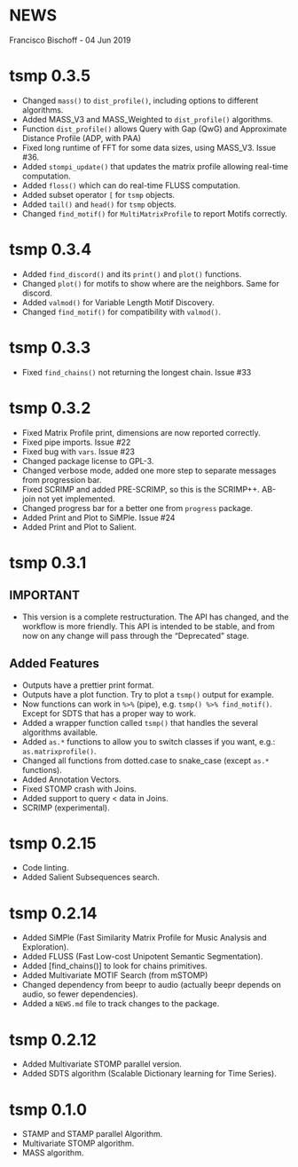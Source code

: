 NEWS
================
Francisco Bischoff
\- 04 Jun 2019

<!-- NEWS.md is generated from NEWS.Rmd. Please edit that file -->

# tsmp 0.3.5

  - Changed `mass()` to `dist_profile()`, including options to different
    algorithms.
  - Added MASS\_V3 and MASS\_Weighted to `dist_profile()` algorithms.
  - Function `dist_profile()` allows Query with Gap (QwG) and
    Approximate Distance Profile (ADP, with PAA)
  - Fixed long runtime of FFT for some data sizes, using MASS\_V3. Issue
    \#36.
  - Added `stompi_update()` that updates the matrix profile allowing
    real-time computation.
  - Added `floss()` which can do real-time FLUSS computation.
  - Added subset operator `[` for `tsmp` objects.
  - Added `tail()` and `head()` for `tsmp` objects.
  - Changed `find_motif()` for `MultiMatrixProfile` to report Motifs
    correctly.

# tsmp 0.3.4

  - Added `find_discord()` and its `print()` and `plot()` functions.
  - Changed `plot()` for motifs to show where are the neighbors. Same
    for discord.
  - Added `valmod()` for Variable Length Motif Discovery.
  - Changed `find_motif()` for compatibility with `valmod()`.

# tsmp 0.3.3

  - Fixed `find_chains()` not returning the longest chain. Issue \#33

# tsmp 0.3.2

  - Fixed Matrix Profile print, dimensions are now reported correctly.
  - Fixed pipe imports. Issue \#22
  - Fixed bug with `vars`. Issue \#23
  - Changed package license to GPL-3.
  - Changed verbose mode, added one more step to separate messages from
    progression bar.
  - Fixed SCRIMP and added PRE-SCRIMP, so this is the SCRIMP++. AB-join
    not yet implemented.
  - Changed progress bar for a better one from `progress` package.
  - Added Print and Plot to SiMPle. Issue \#24
  - Added Print and Plot to Salient.

# tsmp 0.3.1

## IMPORTANT

  - This version is a complete restructuration. The API has changed, and
    the workflow is more friendly. This API is intended to be stable,
    and from now on any change will pass through the “Deprecated” stage.

## Added Features

  - Outputs have a prettier print format.
  - Outputs have a plot function. Try to plot a `tsmp()` output for
    example.
  - Now functions can work in `%>%` (pipe), e.g. `tsmp() %>%
    find_motif()`. Except for SDTS that has a proper way to work.
  - Added a wrapper function called `tsmp()` that handles the several
    algorithms available.
  - Added `as.*` functions to allow you to switch classes if you want,
    e.g.: `as.matrixprofile()`.
  - Changed all functions from dotted.case to snake\_case (except `as.*`
    functions).
  - Added Annotation Vectors.
  - Fixed STOMP crash with Joins.
  - Added support to query \< data in Joins.
  - SCRIMP (experimental).

# tsmp 0.2.15

  - Code linting.
  - Added Salient Subsequences search.

# tsmp 0.2.14

  - Added SiMPle (Fast Similarity Matrix Profile for Music Analysis and
    Exploration).
  - Added FLUSS (Fast Low-cost Unipotent Semantic Segmentation).
  - Added \[find\_chains()\] to look for chains primitives.
  - Added Multivariate MOTIF Search (from mSTOMP)
  - Changed dependency from beepr to audio (actually beepr depends on
    audio, so fewer dependencies).
  - Added a `NEWS.md` file to track changes to the package.

# tsmp 0.2.12

  - Added Multivariate STOMP parallel version.
  - Added SDTS algorithm (Scalable Dictionary learning for Time Series).

# tsmp 0.1.0

  - STAMP and STAMP parallel Algorithm.
  - Multivariate STOMP algorithm.
  - MASS algorithm.
